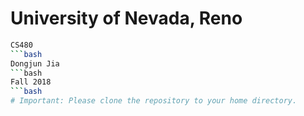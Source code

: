 # University of Nevada, Reno
```bash
CS480
```bash
Dongjun Jia
```bash
Fall 2018
```bash
# Important: Please clone the repository to your home directory.